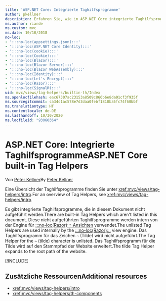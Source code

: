 ```yaml
---
title: 'ASP.NET Core: Integrierte Taghilfsprogramme'
author: pkellner
description: Erfahren Sie, wie in ASP.NET Core integrierte Taghilfsprogramme dabei helfen, Ihre Produktivität zu steigern.
ms.author: riande
ms.custom: mvc
ms.date: 10/10/2018
no-loc:
- ':::no-loc(appsettings.json):::'
- ':::no-loc(ASP.NET Core Identity):::'
- ':::no-loc(cookie):::'
- ':::no-loc(Cookie):::'
- ':::no-loc(Blazor):::'
- ':::no-loc(Blazor Server):::'
- ':::no-loc(Blazor WebAssembly):::'
- ':::no-loc(Identity):::'
- ":::no-loc(Let's Encrypt):::"
- ':::no-loc(Razor):::'
- ':::no-loc(SignalR):::'
uid: mvc/views/tag-helpers/builtin-th/Index
ms.openlocfilehash: eac67307ac23153a8509c866b6e8da91cf3f935f
ms.sourcegitcommit: ca34c1ac578e7d3daa0febf1810ba5fc74f60bbf
ms.translationtype: HT
ms.contentlocale: de-DE
ms.lasthandoff: 10/30/2020
ms.locfileid: "93060364"
---
```

# <a name="aspnet-core-built-in-tag-helpers"></a><span data-ttu-id="a126e-103">ASP.NET Core: Integrierte Taghilfsprogramme</span><span class="sxs-lookup"><span data-stu-id="a126e-103">ASP.NET Core built-in Tag Helpers</span></span>

<span data-ttu-id="a126e-104">Von [Peter Kellner](https://peterkellner.net)</span><span class="sxs-lookup"><span data-stu-id="a126e-104">By [Peter Kellner](https://peterkellner.net)</span></span>

<span data-ttu-id="a126e-105">Eine Übersicht der Taghilfsprogramme finden Sie unter <xref:mvc/views/tag-helpers/intro>.</span><span class="sxs-lookup"><span data-stu-id="a126e-105">For an overview of Tag Helpers, see <xref:mvc/views/tag-helpers/intro>.</span></span>

<span data-ttu-id="a126e-106">Es gibt integrierte Taghilfsprogramme, die in diesem Dokument nicht aufgeführt werden.</span><span class="sxs-lookup"><span data-stu-id="a126e-106">There are built-in Tag Helpers which aren't listed in this document.</span></span> <span data-ttu-id="a126e-107">Diese nicht aufgeführten Taghilfsprogramme werden intern von der Engine für [:::no-loc(Razor):::-Ansichten](xref:mvc/views/razor) verwendet.</span><span class="sxs-lookup"><span data-stu-id="a126e-107">The unlisted Tag Helpers are used internally by the [:::no-loc(Razor):::](xref:mvc/views/razor) view engine.</span></span> <span data-ttu-id="a126e-108">Das Taghilfsprogramm für das Zeichen `~` (Tilde) wird nicht aufgeführt.</span><span class="sxs-lookup"><span data-stu-id="a126e-108">The Tag Helper for the `~` (tilde) character is unlisted.</span></span> <span data-ttu-id="a126e-109">Das Taghilfsprogramm für die Tilde wird auf den Stammpfad der Website erweitert.</span><span class="sxs-lookup"><span data-stu-id="a126e-109">The tilde Tag Helper expands to the root path of the website.</span></span>

[!INCLUDE[](~/includes/built-in-TH.md)]

## <a name="additional-resources"></a><span data-ttu-id="a126e-110">Zusätzliche Ressourcen</span><span class="sxs-lookup"><span data-stu-id="a126e-110">Additional resources</span></span>

* <xref:mvc/views/tag-helpers/intro>
* <xref:mvc/views/tag-helpers/th-components>
